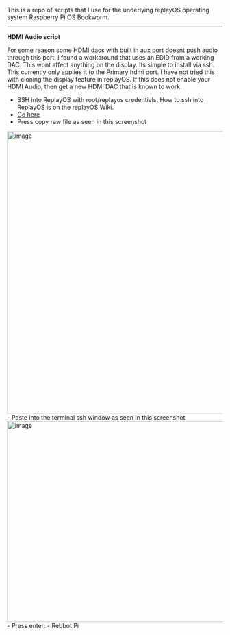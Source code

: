 This is a repo of scripts that I use for the underlying replayOS operating system Raspberry Pi OS Bookworm. 

---------------------------------------------

**HDMI Audio script**

For some reason some HDMI dacs with built in aux port doesnt push audio through this port. I found a workaround that uses an EDID from a working DAC. This wont affect anything on the display. Its simple to install via ssh. This currently only applies it to the Primary hdmi port. I have not tried this with cloning the display feature in replayOS. If this does not enable your HDMI Audio, then get a new HDMI DAC that is known to work.

- SSH into ReplayOS with root/replayos credentials. How to ssh into ReplayOS is on the replayOS Wiki.
- [Go here](https://github.com/forkymcforkface/CRT-Custom/blob/main/replay/HDMI/enable_hdmidac_audio.sh)
- Press copy raw file as seen in this screenshot
<img width="917" height="659" alt="image" src="https://github.com/user-attachments/assets/de262502-a985-4ae0-9e96-b814ed35122b" />
- Paste into the terminal ssh window as seen in this screenshot
<img width="957" height="469" alt="image" src="https://github.com/user-attachments/assets/031c9c95-9594-4879-ba60-de2cf614c2cd" />
- Press enter:
- Rebbot Pi
